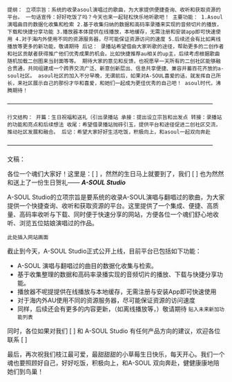 `提纲：
立项宗旨：系统的收录asoul演唱过的歌曲，为大家提供便捷查询、收听和获取资源的平台。
一句话宣传：好好吃饭了吗？今天也来一起轻松快乐地听歌吧！
主要功能：
1.Asoul演唱曲目的数据化收集和检索
2.基于收集归纳的数据和高码率录播来实现的音频切片的播放，下载和快捷分享功能
3.播放器本体提供在线播放，本地缓存，无需注册和安装app即可快速使用
4.对于海内外使用不同的资源服务器，尽可能保证资源访问的速度
5.后续还会有比如离线播放等更多的新功能，敬请期待
后记：
录播站希望借由大家听歌的途径，帮助更多的二创作者和社区贡献者获得推广他们优秀成果的机会。比如快捷推荐au相关的up主，后续考虑根据歌曲随机加载二创图来当封面等等。
期待大家的意见和反馈，也祝愿早一天所有的二创社区能够融合贯通，共同组建成一个跨界交流广泛、新意创新层出、信息共享便捷、兼容并蓄百花齐放的a-soul社区。
asoul社区的加入不分早晚，无谓前后，如果对A-SOUL喜爱的话，就发挥自己所长，来社区展示自己的那份才华和喜爱，和她们一起成为更佳优秀的自己吧！
asoul时代，沸腾期待！`

——————————————————————————————————

`行文结构：
开篇：生日祝福和送礼（引出录播站
承接：提出设立宗旨和出发点
转接：录播站的功能和亮点和后续想法
收尾：希望借录播站抛砖引玉，提供平台和途径促进二创社区交流，推动社区发展和融合。
后记：希望大家好好生活吃饭，积极向上，和asoul一起双向奔赴`

——————————————————————————————————

文稿：

各位一个魂们大家好！这里是：[  ] ，然然的生日马上就要到了，我们 [  ] 也为然然和送上了一份生日贺礼—— ***A-SOUL Studio***

A-SOUL Studio的立项宗旨是要系统的收录A-SOUL演唱与翻唱过的歌曲，为大家提供一个快捷查询、收听和获取资源的平台。这里提供了一个集成、便捷、高质量、高码率收听与下载、同时便于快速分享的网站，方便各位一个魂们舒心地收听、浏览五位姑娘演唱过的作品。

`此处插入网站画面`

截止到今天，A-SOUL Studio正式公开上线，目前平台已包括如下功能：
- A-SOUL 演唱与翻唱过的曲目的数据化收集与检索。 
- 基于收集整理的数据和高码率录播实现的音频切片的播放、下载与快捷分享功能。
- 播放器不呢提提供在线播放与本地缓存，无需注册与安装App即可快速使用  
- 对于海内外AU使用不同的资源服务器，尽可能保证资源的访问速度 
- 同样，后续还会有更多的内容更新，（如离线播放等，）敬请期待 `贴入未来新加功能列表`
  

同时，各位如果对我们 [  ] 和 A-SOUL Studio 有任何产品方向的建议，欢迎各位联系 [  ]

最后，再次祝我们枝江最可爱，最甜甜甜的小草莓生日快乐，每天开心。我们一个魂也要照顾好自己，好好吃饭，积极向上，和A-SOUL 双向奔赴，健健康康地陪她们到鸟巢！
